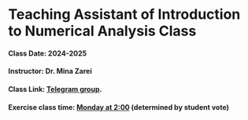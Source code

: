 # Teaching Assistant of Introduction to Numerical Analysis Class

#### Class Date: 2024-2025
#### Instructor: Dr. Mina Zarei
#### Class Link: [Telegram group](https://t.me/+O0bkbFKCmfxmNTg0).


#### Exercise class time: <ins>**Monday at 2:00**</ins> (determined by student vote)
